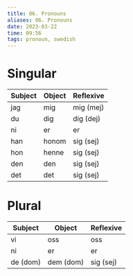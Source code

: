 ```yaml
---
title: 06. Pronouns
aliases: 06. Pronouns
date: 2023-03-22
time: 09:56
tags: pronoun, swedish
---
```


# Singular

| Subject | Object | Reflexive |
| ------- | ------ | --------- |
| jag     | mig    | mig (mej) |
| du      | dig    | dig (dej) | 
| ni      | er     | er        |
| han     | honom  | sig (sej) |
| hon     | henne  | sig (sej) |
| den     | den    | sig (sej) |
| det     | det    | sig (sej) |

# Plural

| Subject  | Object    | Reflexive | 
| -------- | --------- | --------- |
| vi       | oss       | oss       |
| ni       | er        | er        |
| de (dom) | dem (dom) | sig (sej) |